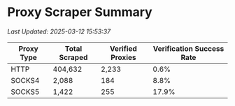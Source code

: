 # Proxy Scraper Summary

_Last Updated: 2025-03-12 15:53:37_

| Proxy Type | Total Scraped | Verified Proxies | Verification Success Rate |
|------------|--------------|------------------|--------------------------|
| HTTP | 404,632 | 2,233 | 0.6% |
| SOCKS4 | 2,088 | 184 | 8.8% |
| SOCKS5 | 1,422 | 255 | 17.9% |
